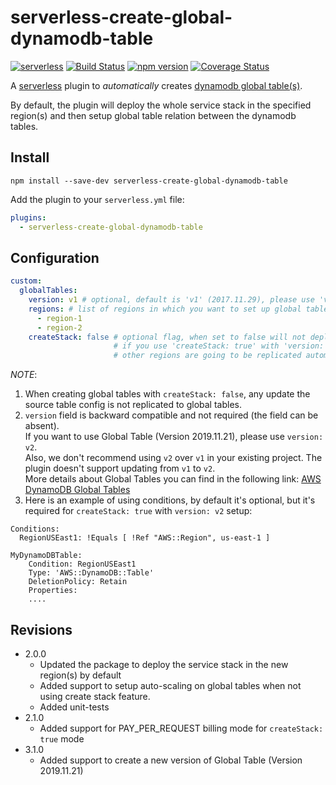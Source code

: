 # serverless-create-global-dynamodb-table
[![serverless](http://public.serverless.com/badges/v3.svg)](http://www.serverless.com) [![Build Status](https://travis-ci.org/rrahul963/serverless-create-global-dynamodb-table.svg?branch=master)](https://travis-ci.org/rrahul963/serverless-create-global-dynamodb-table.svg?branch=master) [![npm version](https://badge.fury.io/js/serverless-create-global-dynamodb-table.svg)](https://badge.fury.io/js/serverless-create-global-dynamodb-table) [![Coverage Status](https://coveralls.io/repos/github/rrahul963/serverless-create-global-dynamodb-table/badge.svg?branch=master)](https://coveralls.io/github/rrahul963/serverless-create-global-dynamodb-table?branch=master)

A [serverless](http://www.serverless.com) plugin to _automatically_ creates [dynamodb global table(s)](https://docs.aws.amazon.com/amazondynamodb/latest/developerguide/GlobalTables.html).

By default, the plugin will deploy the whole service stack in the specified region(s) and then setup global table relation between the dynamodb tables.

## Install

`npm install --save-dev serverless-create-global-dynamodb-table`

Add the plugin to your `serverless.yml` file:

```yaml
plugins:
  - serverless-create-global-dynamodb-table
```

## Configuration

```yaml
custom:
  globalTables:
    version: v1 # optional, default is 'v1' (2017.11.29), please use 'v2' for (2019.11.21) version creation
    regions: # list of regions in which you want to set up global tables
      - region-1
      - region-2
    createStack: false # optional flag, when set to false will not deploy the stack in new region(s) and will create the tables using AWS SDK.
                       # if you use 'createStack: true' with 'version: v2', please add 'Condition' rule to your dynamodb to create it in the main region only,
                       # other regions are going to be replicated automatically from the main region.
```

_NOTE_:
1. When creating global tables with `createStack: false`, any update the source table config is not replicated to global tables.   
2. `version` field is backward compatible and not required (the field can be absent).   
If you want to use Global Table (Version 2019.11.21), please use `version: v2`.   
Also, we don't recommend using `v2` over `v1` in your existing project. The plugin doesn't support updating from `v1` to `v2`.   
More details about Global Tables you can find in the following link: [AWS DynamoDB Global Tables](https://docs.aws.amazon.com/amazondynamodb/latest/developerguide/GlobalTables.html)
3. Here is an example of using conditions, by default it's optional, but it's required for `createStack: true` with `version: v2` setup:
```
Conditions:
  RegionUSEast1: !Equals [ !Ref "AWS::Region", us-east-1 ]

MyDynamoDBTable:
    Condition: RegionUSEast1
    Type: 'AWS::DynamoDB::Table'
    DeletionPolicy: Retain
    Properties:
    ....
```
## Revisions
* 2.0.0
  - Updated the package to deploy the service stack in the new region(s) by default
  - Added support to setup auto-scaling on global tables when not using create stack feature.
  - Added unit-tests
* 2.1.0
  - Added support for PAY_PER_REQUEST billing mode for `createStack: true` mode
* 3.1.0
  - Added support to create a new version of Global Table (Version 2019.11.21)

